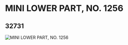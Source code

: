 # MINI LOWER PART, NO. 1256
## 32731
![MINI LOWER PART, NO. 1256](https://lc-www-live-s.legocdn.com/media/bricks/5/2/6182791.jpg)